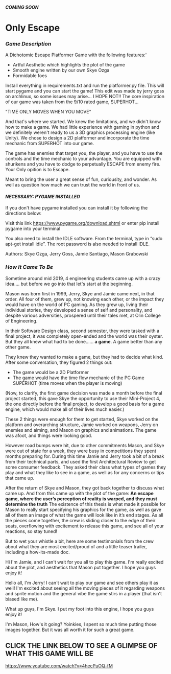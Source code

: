 ##### _COMING SOON_
# Only Escape

### _Game Description_
A Dichotomic Escape Platformer Game with the following features:'
- Artful Aesthetic which highlights the plot of the game
- Smooth engine written by our own Skye Ozga
- Formidable foes

Install everything in requirements.txt and run the platformer.py file. This will start pygame and you can start the game! This edit was made by jerry goss on archlinux, so some issues may arise... I HOPE NOT!!
The core inspiration of our game was taken from the 9/10 rated game, SUPERHOT...

"TIME ONLY MOVES WHEN YOU MOVE"

And that's where we started. We knew the limitations, and we didn't know how to make a game. We had little experience with gaming in python and we definitely weren't ready to us a 3D graphics processing engine (like Unity). We chose to design a 2D platformer and incorporate the time mechanic from SUPERHOT into our game.

The game has enemies that target you, the player, and you have to use the controls and the time mechanic to your advantage. You are equipped with shurikens and you have to dodge to perpetually ESCAPE from enemy fire. Your Only opition is to Escape.

Meant to bring the user a great sense of fun, curiousity, and wonder. As well as question how much we can trust the world in front of us.

#### _NECESSARY: PYGAME INSTALLED_
If you don't have pygame installed you can install it by following the directions below:

 Visit this link https://www.pygame.org/download.shtml or enter pip install pygame into your terminal

You also need to install the IDLE software. From the terminal, type in “sudo apt-get install idle”. The root password is also needed to install IDLE.

Authors: Skye Ozga, Jerry Goss, Jamie Santiago, Mason Grabowski

### _How It Came To Be_
Sometime around mid 2019, 4 engineering students came up with a crazy idea.... but before we go into that let's start at the beginning.

Mason was born first in 1999, Jerry, Skye and Jamie came next, in that order. All four of them, grew up, not knowing each other, or the impact they would have on the world of PC gaming.
As they grew up, living their individual stories, they developed a sense of self and personality, and despite various adversities, prospered until their tales met, at Olin College of Engineering.

In their Software Design class, second semester, they were tasked with a final project, it was completely open-ended and the world was their oyster. But they all knew what had to be done...... __a game__. A game better than any other game.

They knew they wanted to make a game, but they had to decide what kind. After some conversation, they figured 2 things out:
- The game would be a 2D Platformer
- The game would have the time flow mechanic of the PC Game SUPERHOT (time moves when the player is moving)

(Now, to clarify, the first game decision was made a month before the final project started, this gave Skye the opportunity to use their Mini-Project 4, the one directly before the final project, to develop a good basis for a game engine, which would make all of their lives much easier.)

These 2 things were enough for them to get started, Skye worked on the platform and overarching structure, Jamie worked on weapons, Jerry on enemies and aiming, and Mason on graphics and animations. The game was afoot, and things were looking good.

However road bumps were hit, due to other commitments Mason, and Skye were out of state for a week, they were busy in competitions they spent months preparing for. During this time Jamie and Jerry took a bit of a break from their technical parts, and used the first Architectural Review to get some consumer feedback. They asked their class what types of games they play and what they like to see in a game, as well as for any concerns or tips that came up.

After the return of Skye and Mason, they got back together to discuss what came up. And from this came up with the plot of the game:
    __An escape game, where the user’s perception of reality is warped, and they must determine the truth__
The existence of this thesis is what made it possible for Mason to really start specifying his graphics for the game, as well as gave all of them an image of what the game will look like in it’s end stages.
As all the pieces come together, the crew is sliding closer to the edge of their seats, overflowing with excitement to release this game, and see all of your reactions, so stay tuned!

But to wet your whistle a bit, here are some testimonials from the crew about what they are most excited/proud of and a little teaser trailer, including a how-its-made doc.

Hi I'm Jamie, and I can't wait for you all to play this game. I'm really excited about the plot, and aesthetics that Mason put together. I hope you guys enjoy it!

Hello all, I'm Jerry! I can't wait to play our game and see others play it as well! I'm excited about seeing all the moving pieces of it regarding weapons and sprite motion and the general vibe the game stirs in a player (that isn't biased like me).

What up guys, I'm Skye. I put my foot into this engine, I hope you guys enjoy it!

I'm Mason, How's it going? Yoinkies, I spent so much time putting those images together. But it was all worth it for such a great game. 

## CLICK THE LINK BELOW TO SEE A GLIMPSE OF WHAT THIS GAME WILL BE
https://www.youtube.com/watch?v=4hecPuOQ-fM
